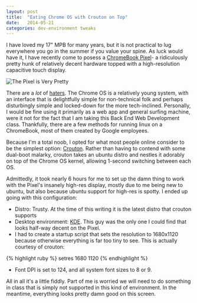 ```yaml
---
layout: post
title:  "Eating Chrome OS with Crouton on Top"
date:   2014-05-21
categories: dev-environment tweaks
---
```


I have loved my 17" MPB for many years, but it is not practical to lug everywhere you go in the summer if you value your spine. As luck would have it, I have recently come to posess a [ChromeBook Pixel][pixel]- a ridiculously pretty hunk of relatively decent hardware topped with a high-resolution capacitive touch display. 
<!-- more -->
![The Pixel is Very Pretty]({{site.url}}/assets/pixel_large.jpg)

There are a *lot* of [haters][hater]. The Chrome OS is a relatively young system, with an interface that is delightfully simple for non-technical folk and perhaps disturbingly simple and locked-down for the more tech-inclined. Personally, I would be fine using it primarily as a web app and general surfing machine, were it not for the fact that I am taking this Back End Web Development class. Thankfully, there are a few methods for running linux on a ChromeBook, most of them created by Google employees.

Because I'm a total noob, I opted for what most people online consider to be the simplest option: [Crouton][crouton]. Rather than having to contend with some dual-boot malarky, crouton takes an ubuntu distro and nestles it adorably on top of the Chrome OS kernel, allowing 1-second switching between each OS. 

Admittedly, it took nearly 6 hours for me to set up the damn thing to work with the Pixel's insanely high-res display, mostly due to me being new to ubuntu, but also because ubuntu support for high-res is spotty. I ended up going with this configuration:

* Distro: Trusty. At the time of this writing it is the latest distro that crouton supports
* Desktop environment: [KDE][kde-desktop]. This guy was the only one I could find that looks half-way decent on the Pixel.
* I had to create a startup script that sets the resolution to 1680x1120 because otherwise everything is far too tiny to see. This is actually courtesy of crouton:

{% highlight ruby %}
	setres 1680 1120
{% endhighlight %}

* Font DPI is set to 124, and all system font sizes to 8 or 9.

All in all it's a little fiddly. Part of me is worried we will need to do something in class that is simply not supported in this kind of environment. In the meantime, everything looks pretty damn good on this screen.

[pixel]: http://www.google.com/intl/en-US/chrome/devices/chromebook-pixel/
[hater]: http://gizmodo.com/5986031/every-reason-not-to-buy-the-google-chromebook-pixel
[crouton]: https://github.com/dnschneid/crouton
[kde-desktop]: http://www.kubuntu.org/